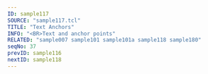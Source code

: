 ```yaml
---
ID: sample117
SOURCE: "sample117.tcl"
TITLE: "Text Anchors"
INFO: "<BR>Text and anchor points"
RELATED: "sample007 sample101 sample101a sample118 sample180"
seqNo: 37
prevID: sample116
nextID: sample118
---
```

